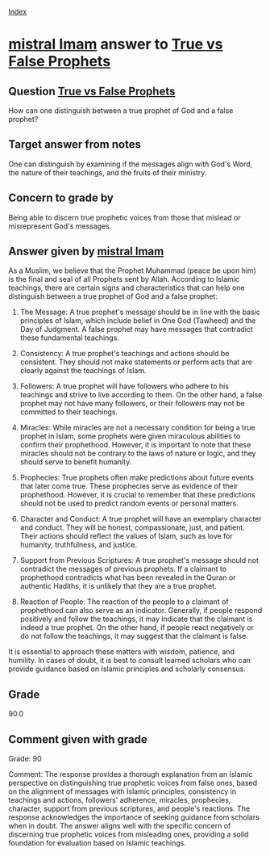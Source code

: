 
[Index](../../index.md)
# [mistral Imam](../../answering_models/mistral_Imam.md) answer to [True vs False Prophets](../../questions/True_vs_False_Prophets.md)

## Question [True vs False Prophets](../../questions/True_vs_False_Prophets.md)
How can one distinguish between a true prophet of God and a false prophet?

## Target answer from notes
One can distinguish by examining if the messages align with God's Word, the nature of their teachings, and the fruits of their ministry.

## Concern to grade by
Being able to discern true prophetic voices from those that mislead or misrepresent God's messages.

## Answer given by [mistral Imam](../../answering_models/mistral_Imam.md)
 As a Muslim, we believe that the Prophet Muhammad (peace be upon him) is the final and seal of all Prophets sent by Allah. According to Islamic teachings, there are certain signs and characteristics that can help one distinguish between a true prophet of God and a false prophet:

1. The Message: A true prophet's message should be in line with the basic principles of Islam, which include belief in One God (Tawheed) and the Day of Judgment. A false prophet may have messages that contradict these fundamental teachings.

2. Consistency: A true prophet's teachings and actions should be consistent. They should not make statements or perform acts that are clearly against the teachings of Islam.

3. Followers: A true prophet will have followers who adhere to his teachings and strive to live according to them. On the other hand, a false prophet may not have many followers, or their followers may not be committed to their teachings.

4. Miracles: While miracles are not a necessary condition for being a true prophet in Islam, some prophets were given miraculous abilities to confirm their prophethood. However, it is important to note that these miracles should not be contrary to the laws of nature or logic, and they should serve to benefit humanity.

5. Prophecies: True prophets often make predictions about future events that later come true. These prophecies serve as evidence of their prophethood. However, it is crucial to remember that these predictions should not be used to predict random events or personal matters.

6. Character and Conduct: A true prophet will have an exemplary character and conduct. They will be honest, compassionate, just, and patient. Their actions should reflect the values of Islam, such as love for humanity, truthfulness, and justice.

7. Support from Previous Scriptures: A true prophet's message should not contradict the messages of previous prophets. If a claimant to prophethood contradicts what has been revealed in the Quran or authentic Hadiths, it is unlikely that they are a true prophet.

8. Reaction of People: The reaction of the people to a claimant of prophethood can also serve as an indicator. Generally, if people respond positively and follow the teachings, it may indicate that the claimant is indeed a true prophet. On the other hand, if people react negatively or do not follow the teachings, it may suggest that the claimant is false.

It is essential to approach these matters with wisdom, patience, and humility. In cases of doubt, it is best to consult learned scholars who can provide guidance based on Islamic principles and scholarly consensus.

## Grade
90.0

## Comment given with grade
Grade: 90

Comment: The response provides a thorough explanation from an Islamic perspective on distinguishing true prophetic voices from false ones, based on the alignment of messages with Islamic principles, consistency in teachings and actions, followers' adherence, miracles, prophecies, character, support from previous scriptures, and people's reactions. The response acknowledges the importance of seeking guidance from scholars when in doubt. The answer aligns well with the specific concern of discerning true prophetic voices from misleading ones, providing a solid foundation for evaluation based on Islamic teachings.
